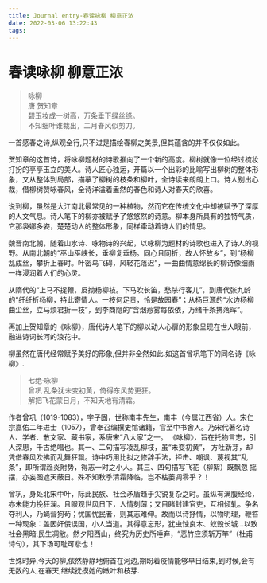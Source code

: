 ```yaml
---
title: Journal entry-春读咏柳 柳意正浓
date: 2022-03-06 13:22:43
tags:
---
```


# 春读咏柳 柳意正浓


>咏柳  
唐 贺知章  
碧玉妆成一树高，万条垂下绿丝绦。  
不知细叶谁裁出，二月春风似剪刀。

一首感春之诗,纵观全行,只不过是描绘春柳之美景,但其蕴含的并不仅仅如此。  

贺知章的这首诗，将咏柳题材的诗歌推向了一个新的高度。柳树就像一位经过梳妆打扮的亭亭玉立的美人。诗人匠心独运，开篇以一个出彩的比喻写出柳树的整体形象，又从整体到局部，描摹了柳树的枝条和柳叶，全诗读来朗朗上口。诗人别出心裁，借柳树赞咏春风，全诗洋溢着盎然的春色和诗人对春天的欣喜。  

说到柳，虽然是大江南北最常见的一种植物，然而它在传统文化中却被赋予了深厚的人文气息。诗人笔下的柳亦被赋予了悠悠然的诗意。柳本身所具有的独特气质，它那袅娜多姿，楚楚动人的整体形象，同样牵动着诗人们的情思。  

魏晋南北朝，随着山水诗、咏物诗的兴起，以咏柳为题材的诗歌也进入了诗人的视野。从南北朝的“巫山巫峡长，垂柳复垂杨。同心且同折，故人怀故乡”，到“杨柳乱成丝，攀折上春时。叶密鸟飞碍，风轻花落迟”，一曲曲情意绵长的柳诗像细雨一样浸润着人们的心灵。

从隋代的“上马不捉鞭，反拗杨柳枝。下马吹长笛，愁杀行客儿”，到唐代张九龄的“纤纤折杨柳，持此寄情人。一枝何足贵，怜是故园春”；从杨巨源的“水边杨柳曲尘丝，立马烦君折一枝”，到李商隐的“含烟惹雾每依依，万绪千条拂落晖”。

再加上贺知章的《咏柳》，唐代诗人笔下的柳以动人心扉的形象呈现在世人眼前，融进诗词长河的浪花中。

柳虽然在唐代经常赋予美好的形象,但并非全然如此.如这首曾巩笔下的同名诗《咏柳》.

>七绝·咏柳   
曾巩 
乱条犹未变初黄，倚得东风势更狂。  
解把飞花蒙日月，不知天地有清霜。  

作者曾巩（1019-1083），字子固，世称南丰先生，南丰（今属江西省）人。宋仁宗嘉佑二年进士（1057），曾奉召编撰史馆诸籍，官至中书舍人。乃宋代著名诗人、学者、散文家、藏书家，系唐宋“八大家”之一。  《咏柳》，旨在托物言志，引人深思，千古绝唱也。其一、二句描写凌乱柳枝，虽“未变初黄”， 方吐新芽，却凭借春风吹拂而乱舞狂飘。诗中巧用比拟之修辞手法，抨击、嘲讽、蔑视其“乱条”，即所谓趋炎附势，得志一时之小人。其三、四句描写飞花（柳絮）既飘忽 摇摆，亦妄图遮天蔽日。殊不知秋季清霜降临，岂不枯萎凋零乎？！ 

曾巩，身处北宋中叶，际此民族、社会矛盾趋于尖锐复杂之时。虽纵有满腹经纶，亦未能力挽狂澜。且眼观世风日下，人情刻薄；又目睹封建官吏，互相倾轧。争名夺利人，乃蝇营狗苟；忧国忧民者，则其志难伸。故而以诗抒情，以物明理，鞭笞一种现象：盖因奸佞误国，小人当道。其得意忘形，犹虫蚀良木、蚁毁长城…以致社会黑暗,民生凋敝。然夕阳西山，终究为历史所唾弃，“恶竹应须斩万竿”（杜甫诗句），其下场可耻可悲也！

世殊时异,今天的柳,依然静静地俯首在河边,期盼着疫情能够早日结束,到时候,会有无数的人,在春天,继续抚摸她的嫩叶和枝芽.
